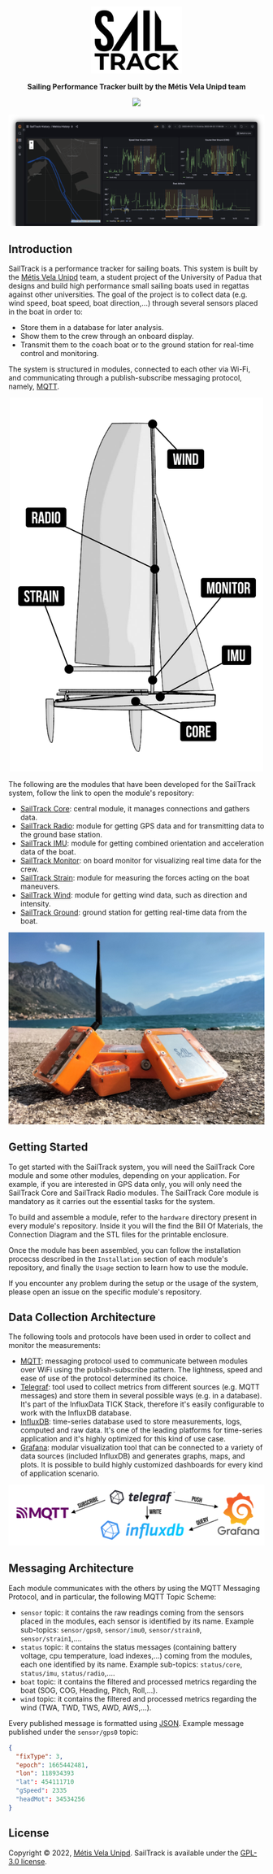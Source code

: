 <p align="center">
  <img src="Assets/SailTrack Logo.svg" width="180">
</p>
<p align="center"><b>Sailing Performance Tracker built by the Métis Vela Unipd team</b></p>

<p align="center">
  <img src="https://img.shields.io/github/license/metis-vela-unipd/sailtrack-docs">
</p>

![dashboard-image](Assets/Dashboard%20Image.png)

## Introduction
SailTrack is a performance tracker for sailing boats.
This system is built by the [Métis Vela Unipd](http://metisvela.dii.unipd.it) team, a student project of the University of Padua that designs and build high performance small sailing boats used in regattas against other universities.
The goal of the project is to collect data (e.g. wind speed, boat speed, boat direction,...) through several sensors placed in the boat in order to:

* Store them in a database for later analysis.
* Show them to the crew through an onboard display.
* Transmit them to the coach boat or to the ground station for real-time control and monitoring.

The system is structured in modules, connected to each other via Wi-Fi, and communicating through a publish-subscribe messaging protocol, namely, [MQTT](https://mqtt.org).

<p align="center">
  <img src="Assets/Modules Diagram.svg" width="500">
</p>

The following are the modules that have been developed for the SailTrack system, follow the link to open the module's repository:

* [SailTrack Core](https://github.com/metis-vela-unipd/sailtrack-core): central module, it manages connections and gathers data.
* [SailTrack Radio](https://github.com/metis-vela-unipd/sailtrack-radio): module for getting GPS data and for transmitting data to the ground base station.
* [SailTrack IMU](https://github.com/metis-vela-unipd/sailtrack-imu): module for getting combined orientation and acceleration data of the boat.
* [SailTrack Monitor](https://github.com/metis-vela-unipd/sailtrack-monitor): on board monitor for visualizing real time data for the crew.
* [SailTrack Strain](https://github.com/metis-vela-unipd/sailtrack-strain): module for measuring the forces acting on the boat maneuvers.
* [SailTrack Wind](https://github.com/metis-vela-unipd/sailtrack-wind): module for getting wind data, such as direction and intensity.
* [SailTrack Ground](https://github.com/metis-vela-unipd/sailtrack-ground): ground station for getting real-time data from the boat.

![modules-image](Assets/Modules%20Image.jpg)

## Getting Started

To get started with the SailTrack system, you will need the SailTrack Core module and some other modules, depending on your application. For example, if you are interested in GPS data only, you will only need the SailTrack Core and SailTrack Radio modules. The SailTrack Core module is mandatory as it carries out the essential tasks for the system.

To build and assemble a module, refer to the `hardware` directory present in every module's repository. Inside it you will the find the Bill Of Materials, the Connection Diagram and the STL files for the printable enclosure.

Once the module has been assembled, you can follow the installation procecss described in the `Installation` section of each module's repository, and finally the `Usage` section to learn how to use the module.

If you encounter any problem during the setup or the usage of the system, please open an issue on the specific module's repository.

## Data Collection Architecture

The following tools and protocols have been used in order to collect and monitor the measurements:

* [MQTT](https://mqtt.org): messaging protocol used to communicate between modules over WiFi using the publish-subscribe pattern. The lightness, speed and ease of use of the protocol determined its choice.
* [Telegraf](https://www.influxdata.com/time-series-platform/telegraf/): tool used to collect metrics from different sources (e.g. MQTT messages) and store them in several possible ways (e.g. in a database). It's part of the InfluxData TICK Stack, therefore it's easily configurable to work with the InfluxDB database.
* [InfluxDB](https://www.influxdata.com/products/influxdb/): time-series database used to store measurements, logs, computed and raw data. It's one of the leading platforms for time-series application and it's highly optimized for this kind of use case.
* [Grafana](https://grafana.com): modular visualization tool that can be connected to a variety of data sources (included InfluxDB) and generates graphs, maps, and plots. It is possible to build highly customized dashboards for every kind of application scenario.

![data-acquisition-diagram](Assets/Data%20Acquisition%20Diagram.svg)

## Messaging Architecture

Each module communicates with the others by using the MQTT Messaging Protocol, and in particular, the following MQTT Topic Scheme:

* `sensor` topic: it contains the raw readings coming from the sensors placed in the modules, each sensor is identified by its name. Example sub-topics: `sensor/gps0`, `sensor/imu0`, `sensor/strain0`, `sensor/strain1`,....
* `status` topic: it contains the status messages (containing battery voltage, cpu temperature, load indexes,...) coming from the modules, each one identified by its name. Example sub-topics: `status/core`, `status/imu`, `status/radio`,....
* `boat` topic: it contains the filtered and processed metrics regarding the boat (SOG, COG, Heading, Pitch, Roll,...).
* `wind` topic: it contains the filtered and processed metrics regarding the wind (TWA, TWD, TWS, AWD, AWS,...).

Every published message is formatted using [JSON](https://www.json.org/json-en.html). Example message published under the `sensor/gps0` topic:
```json
{
  "fixType": 3,
  "epoch": 1665442481,
  "lon": 118934393
  "lat": 454111710
  "gSpeed": 2335
  "headMot": 34534256
}
```

## License

Copyright © 2022, [Métis Vela Unipd](https://github.com/metis-vela-unipd). SailTrack is available under the [GPL-3.0 license](https://www.gnu.org/licenses/gpl-3.0.en.html).
